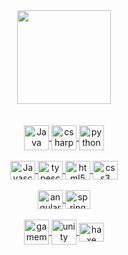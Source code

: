 </div>
<div align="center">
  <a href="https://github.com/LedoVeras">
  <img height="150px" src="https://github-readme-stats.vercel.app/api/top-langs/?username=LedoVeras&layout=compact&langs_count=100&theme=tokyonight"/>
</div>
  <br>
<div style="display: inline_block" align="center"><br>
  <img align="center" title="Java" height="40" width="40" src="https://cdn.jsdelivr.net/gh/devicons/devicon/icons/java/java-original.svg">
  <img align="center" title="csharp" height="40" width="40" src="https://cdn.jsdelivr.net/gh/devicons/devicon/icons/csharp/csharp-original.svg">
  <img align="center" title="python" height="40" width="40" src="https://cdn.jsdelivr.net/gh/devicons/devicon/icons/python/python-original.svg">
</div>

<div style="display: inline_block" align="center"><br>
  <img align="center" title="Javascript" height="30" width="40" src="https://cdn.jsdelivr.net/gh/devicons/devicon/icons/javascript/javascript-original.svg">
  <img align="center" title="typescript" height="30" width="40" src="https://cdn.jsdelivr.net/gh/devicons/devicon/icons/typescript/typescript-original.svg">
  <img align="center" title="html5" height="30" width="40" src="https://cdn.jsdelivr.net/gh/devicons/devicon/icons/html5/html5-original.svg">
  <img align="center" title="css3" height="30" width="40" src="https://cdn.jsdelivr.net/gh/devicons/devicon/icons/css3/css3-original.svg">
</div>

<div style="display: inline_block" align="center"><br>
  <img align="center" title="angular" height="30" width="40" src="https://cdn.jsdelivr.net/gh/devicons/devicon/icons/angularjs/angularjs-original.svg">
  <img align="center" title="spring" height="30" width="40" src="https://cdn.jsdelivr.net/gh/devicons/devicon/icons/spring/spring-original.svg">
</div>

<div style="display: inline_block" align="center"><br>
  <img align="center" title="gamemaker" height="40" width="40" src="https://theme.zdassets.com/theme_assets/207189/229b641b59b7faefd9fdd85bac8c8bb6b4b07490.png">
  <img align="center" title="unity" height="40" width="40" src="https://i.redd.it/tu3gt6ysfxq71.png">
  <img align="center" title="haxe" height="30" width="40" src="https://cdn.jsdelivr.net/gh/devicons/devicon/icons/haxe/haxe-original.svg">
</div>



<!--
**LedoVeras/LedoVeras** is a ✨ _special_ ✨ repository because its `README.md` (this file) appears on your GitHub profile.

Here are some ideas to get you started:

- 🔭 I’m currently working on ...
- 🌱 I’m currently learning ...
- 👯 I’m looking to collaborate on ...
- 🤔 I’m looking for help with ...
- 💬 Ask me about ...
- 📫 How to reach me: ...
- 😄 Pronouns: ...
- ⚡ Fun fact: ...
-->
